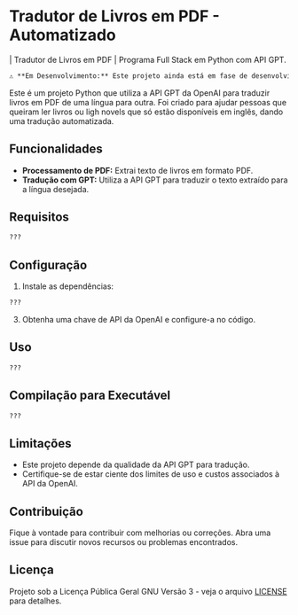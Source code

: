 # Tradutor de Livros em PDF - Automatizado
| Tradutor de Livros em PDF | Programa Full Stack em Python com API GPT.
```markdown
⚠️ **Em Desenvolvimento:** Este projeto ainda está em fase de desenvolvimento. Recursos ainda estão sendo implementados.
```

Este é um projeto Python que utiliza a API GPT da OpenAI para traduzir livros em PDF de uma língua para outra. Foi criado para ajudar pessoas que queiram ler livros ou ligh novels que só estão disponíveis em inglês, dando uma tradução automatizada.

## Funcionalidades

- **Processamento de PDF:** Extrai texto de livros em formato PDF.
- **Tradução com GPT:** Utiliza a API GPT para traduzir o texto extraído para a língua desejada.

## Requisitos

```bash
???
```

## Configuração

1. Instale as dependências:

```bash
???
```
3. Obtenha uma chave de API da OpenAI e configure-a no código.

## Uso

```bash
???
```

## Compilação para Executável

```bash
???
```

## Limitações

- Este projeto depende da qualidade da API GPT para tradução.
- Certifique-se de estar ciente dos limites de uso e custos associados à API da OpenAI.

## Contribuição

Fique à vontade para contribuir com melhorias ou correções. Abra uma issue para discutir novos recursos ou problemas encontrados.

## Licença

Projeto sob a Licença Pública Geral GNU Versão 3 - veja o arquivo [LICENSE](LICENSE.md) para detalhes.
